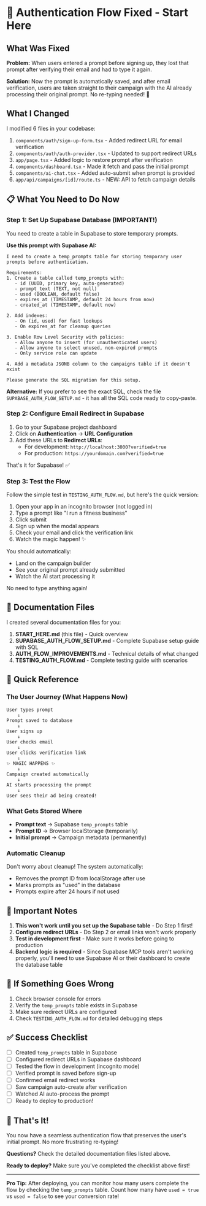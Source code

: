 # 🎯 Authentication Flow Fixed - Start Here

## What Was Fixed

**Problem:** When users entered a prompt before signing up, they lost that prompt after verifying their email and had to type it again.

**Solution:** Now the prompt is automatically saved, and after email verification, users are taken straight to their campaign with the AI already processing their original prompt. No re-typing needed! 🎉

## What I Changed

I modified 6 files in your codebase:
1. `components/auth/sign-up-form.tsx` - Added redirect URL for email verification
2. `components/auth/auth-provider.tsx` - Updated to support redirect URLs
3. `app/page.tsx` - Added logic to restore prompt after verification
4. `components/dashboard.tsx` - Made it fetch and pass the initial prompt
5. `components/ai-chat.tsx` - Added auto-submit when prompt is provided
6. `app/api/campaigns/[id]/route.ts` - NEW: API to fetch campaign details

## 📋 What You Need to Do Now

### Step 1: Set Up Supabase Database (IMPORTANT!)

You need to create a table in Supabase to store temporary prompts. 

**Use this prompt with Supabase AI:**

```
I need to create a temp_prompts table for storing temporary user prompts before authentication.

Requirements:
1. Create a table called temp_prompts with:
   - id (UUID, primary key, auto-generated)
   - prompt_text (TEXT, not null)
   - used (BOOLEAN, default false)
   - expires_at (TIMESTAMP, default 24 hours from now)
   - created_at (TIMESTAMP, default now)

2. Add indexes:
   - On (id, used) for fast lookups
   - On expires_at for cleanup queries

3. Enable Row Level Security with policies:
   - Allow anyone to insert (for unauthenticated users)
   - Allow anyone to select unused, non-expired prompts
   - Only service role can update

4. Add a metadata JSONB column to the campaigns table if it doesn't exist

Please generate the SQL migration for this setup.
```

**Alternative:** If you prefer to see the exact SQL, check the file `SUPABASE_AUTH_FLOW_SETUP.md` - it has all the SQL code ready to copy-paste.

### Step 2: Configure Email Redirect in Supabase

1. Go to your Supabase project dashboard
2. Click on **Authentication** → **URL Configuration**
3. Add these URLs to **Redirect URLs**:
   - For development: `http://localhost:3000?verified=true`
   - For production: `https://yourdomain.com?verified=true`

That's it for Supabase! ✅

### Step 3: Test the Flow

Follow the simple test in `TESTING_AUTH_FLOW.md`, but here's the quick version:

1. Open your app in an incognito browser (not logged in)
2. Type a prompt like "I run a fitness business"
3. Click submit
4. Sign up when the modal appears
5. Check your email and click the verification link
6. Watch the magic happen! ✨

You should automatically:
- Land on the campaign builder
- See your original prompt already submitted
- Watch the AI start processing it

No need to type anything again!

## 📁 Documentation Files

I created several documentation files for you:

1. **START_HERE.md** (this file) - Quick overview
2. **SUPABASE_AUTH_FLOW_SETUP.md** - Complete Supabase setup guide with SQL
3. **AUTH_FLOW_IMPROVEMENTS.md** - Technical details of what changed
4. **TESTING_AUTH_FLOW.md** - Complete testing guide with scenarios

## 🎯 Quick Reference

### The User Journey (What Happens Now)

```
User types prompt
    ↓
Prompt saved to database
    ↓
User signs up
    ↓
User checks email
    ↓
User clicks verification link
    ↓
✨ MAGIC HAPPENS ✨
    ↓
Campaign created automatically
    ↓
AI starts processing the prompt
    ↓
User sees their ad being created!
```

### What Gets Stored Where

- **Prompt text** → Supabase `temp_prompts` table
- **Prompt ID** → Browser localStorage (temporarily)
- **Initial prompt** → Campaign metadata (permanently)

### Automatic Cleanup

Don't worry about cleanup! The system automatically:
- Removes the prompt ID from localStorage after use
- Marks prompts as "used" in the database
- Prompts expire after 24 hours if not used

## 🚨 Important Notes

1. **This won't work until you set up the Supabase table** - Do Step 1 first!
2. **Configure redirect URLs** - Do Step 2 or email links won't work properly
3. **Test in development first** - Make sure it works before going to production
4. **Backend logic is required** - Since Supabase MCP tools aren't working properly, you'll need to use Supabase AI or their dashboard to create the database table

## 🐛 If Something Goes Wrong

1. Check browser console for errors
2. Verify the `temp_prompts` table exists in Supabase
3. Make sure redirect URLs are configured
4. Check `TESTING_AUTH_FLOW.md` for detailed debugging steps

## ✅ Success Checklist

- [ ] Created `temp_prompts` table in Supabase
- [ ] Configured redirect URLs in Supabase dashboard
- [ ] Tested the flow in development (incognito mode)
- [ ] Verified prompt is saved before sign-up
- [ ] Confirmed email redirect works
- [ ] Saw campaign auto-create after verification
- [ ] Watched AI auto-process the prompt
- [ ] Ready to deploy to production!

## 🎉 That's It!

You now have a seamless authentication flow that preserves the user's initial prompt. No more frustrating re-typing!

**Questions?** Check the detailed documentation files listed above.

**Ready to deploy?** Make sure you've completed the checklist above first!

---

**Pro Tip:** After deploying, you can monitor how many users complete the flow by checking the `temp_prompts` table. Count how many have `used = true` vs `used = false` to see your conversion rate!

